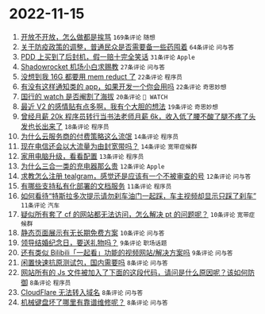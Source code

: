 # 2022-11-15

1. [开放不开放，怎么做都是挨骂](https://www.v2ex.com/t/895297) `169条评论` `随想`
1. [关于防疫政策的调整，普通民众是否需要备一些药囤着](https://www.v2ex.com/t/895283) `64条评论` `问与答`
1. [PDD 上买到了后封机，假一赔十完全笑话](https://www.v2ex.com/t/895370) `31条评论` `Apple`
1. [Shadowrocket 机场小白求赐教](https://www.v2ex.com/t/895324) `27条评论` `问与答`
1. [没想到我 16G 都要用 mem reduct 了](https://www.v2ex.com/t/895351) `22条评论` `程序员`
1. [有没有这样通知类的 app，如果开发一个你会用吗](https://www.v2ex.com/t/895296) `22条评论` `奇思妙想`
1. [国行的 watch 是否阉割了海拔](https://www.v2ex.com/t/895321) `20条评论` ` WATCH`
1. [最近 V2 的感情贴有点多啊，我有个大胆的想法](https://www.v2ex.com/t/895312) `19条评论` `奇思妙想`
1. [曾经月薪 20k 程序员转行当书法老师月薪 6k，收入低了腰不酸了腿不疼了头发也长出来了](https://www.v2ex.com/t/895306) `18条评论` `程序员`
1. [为什么云服务商的付费策略这么流氓](https://www.v2ex.com/t/895375) `14条评论` `程序员`
1. [现在电信还会以大流量为由封宽带吗？](https://www.v2ex.com/t/895310) `14条评论` `宽带症候群`
1. [家用电脑升级，看看配置](https://www.v2ex.com/t/895335) `13条评论` `程序员`
1. [为什么三合一类的充电器那么贵](https://www.v2ex.com/t/895358) `12条评论` `Apple`
1. [求教怎么注册 tealgram，感觉还是应该有一个不被审查的号](https://www.v2ex.com/t/895308) `12条评论` `问与答`
1. [有哪些支持私有化部署的文档服务](https://www.v2ex.com/t/895364) `11条评论` `程序员`
1. [如何看待“特斯拉多次提示请勿刹车油门一起踩，车主视频却显示只踩了刹车”](https://www.v2ex.com/t/895314) `11条评论` `汽车`
1. [疑似所有套了 cf 的网站都无法访问，怎么解决 pt 的问题呢？](https://www.v2ex.com/t/895365) `10条评论` `宽带症候群`
1. [静态页面展示有无长期免费方案](https://www.v2ex.com/t/895332) `10条评论` `问与答`
1. [领导结婚纪念日，要送礼物吗？](https://www.v2ex.com/t/895378) `9条评论` `职场话题`
1. [还有类似 Bilibili「一起看」功能的视频网站/解决方案吗](https://www.v2ex.com/t/895322) `9条评论` `问与答`
1. [闲置快速抗原测试包，国内需要吗](https://www.v2ex.com/t/895352) `8条评论` `问与答`
1. [网站所有的 Js 文件被加入了下面的这段代码，请问是什么原因呢？该如何防御](https://www.v2ex.com/t/895331) `8条评论` `程序员`
1. [CloudFlare 无法转入域名](https://www.v2ex.com/t/895303) `8条评论` `问与答`
1. [机械键盘坏了哪里有靠谱维修呢？](https://www.v2ex.com/t/895295) `8条评论` `问与答`
